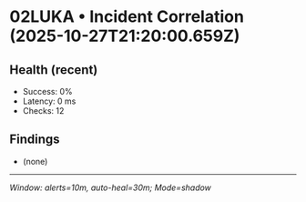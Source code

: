 # 02LUKA • Incident Correlation (2025-10-27T21:20:00.659Z)

## Health (recent)
- Success: 0%
- Latency: 0 ms
- Checks: 12

## Findings
- (none)

---
_Window: alerts=10m, auto-heal=30m; Mode=shadow_
